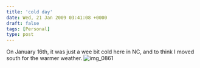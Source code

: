 ```yaml
---
title: 'cold day'
date: Wed, 21 Jan 2009 03:41:08 +0000
draft: false
tags: [Personal]
type: post
---
```


On January 16th, it was just a wee bit cold here in NC, and to think I moved south for the warmer weather. ![img_0861](http://zeusville.files.wordpress.com/2009/01/img_0861.jpg "img_0861")